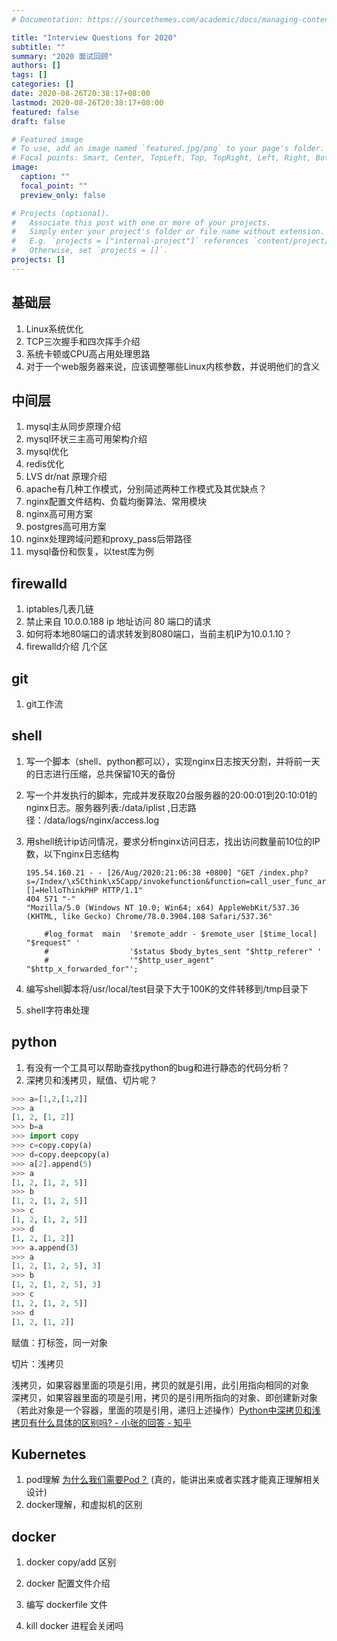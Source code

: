 ```yaml
---
# Documentation: https://sourcethemes.com/academic/docs/managing-content/

title: "Interview Questions for 2020"
subtitle: ""
summary: "2020 面试回顾"
authors: []
tags: []
categories: []
date: 2020-08-26T20:38:17+08:00
lastmod: 2020-08-26T20:38:17+08:00
featured: false
draft: false

# Featured image
# To use, add an image named `featured.jpg/png` to your page's folder.
# Focal points: Smart, Center, TopLeft, Top, TopRight, Left, Right, BottomLeft, Bottom, BottomRight.
image:
  caption: ""
  focal_point: ""
  preview_only: false

# Projects (optional).
#   Associate this post with one or more of your projects.
#   Simply enter your project's folder or file name without extension.
#   E.g. `projects = ["internal-project"]` references `content/project/deep-learning/index.md`.
#   Otherwise, set `projects = []`.
projects: []
---
```


## 基础层

1. Linux系统优化
2. TCP三次握手和四次挥手介绍
3. 系统卡顿或CPU高占用处理思路
4. 对于一个web服务器来说，应该调整哪些Linux内核参数，并说明他们的含义

## 中间层

1. mysql主从同步原理介绍
2. mysql环状三主高可用架构介绍
3. mysql优化
4. redis优化
5. LVS dr/nat 原理介绍
6. apache有几种工作模式，分别简述两种工作模式及其优缺点？
7. nginx配置文件结构、负载均衡算法、常用模块
8. nginx高可用方案
9. postgres高可用方案
10. nginx处理跨域问题和proxy_pass后带路径
11. mysql备份和恢复，以test库为例

## firewalld

1. iptables几表几链
2. 禁止来自 10.0.0.188 ip 地址访问 80 端口的请求
3. 如何将本地80端口的请求转发到8080端口，当前主机IP为10.0.1.10？
4. firewalld介绍 几个区

## git

1. git工作流

## shell

1. 写一个脚本（shell、python都可以），实现nginx日志按天分割，并将前一天的日志进行压缩，总共保留10天的备份

2. 写一个并发执行的脚本，完成并发获取20台服务器的20:00:01到20:10:01的nginx日志。服务器列表:/data/iplist ,日志路径：/data/logs/nginx/access.log

3. 用shell统计ip访问情况，要求分析nginx访问日志，找出访问数量前10位的IP数，以下nginx日志结构

   ```
   195.54.160.21 - - [26/Aug/2020:21:06:38 +0800] "GET /index.php?s=/Index/\x5Cthink\x5Capp/invokefunction&function=call_user_func_array&vars[0]=md5&vars[1][]=HelloThinkPHP HTTP/1.1" 
   404 571 "-" 
   "Mozilla/5.0 (Windows NT 10.0; Win64; x64) AppleWebKit/537.36 (KHTML, like Gecko) Chrome/78.0.3904.108 Safari/537.36"
   
       #log_format  main  '$remote_addr - $remote_user [$time_local] "$request" '
       #                  '$status $body_bytes_sent "$http_referer" '
       #                  '"$http_user_agent" "$http_x_forwarded_for"';
   ```

4. 编写shell脚本将/usr/local/test目录下大于100K的文件转移到/tmp目录下

5. shell字符串处理

## python

1. 有没有一个工具可以帮助查找python的bug和进行静态的代码分析？
2. 深拷贝和浅拷贝，赋值、切片呢？

  ```python
  >>> a=[1,2,[1,2]]
  >>> a
  [1, 2, [1, 2]]
  >>> b=a
  >>> import copy
  >>> c=copy.copy(a)
  >>> d=copy.deepcopy(a)
  >>> a[2].append(5)
  >>> a
  [1, 2, [1, 2, 5]]
  >>> b
  [1, 2, [1, 2, 5]]
  >>> c
  [1, 2, [1, 2, 5]]
  >>> d
  [1, 2, [1, 2]]
  >>> a.append(3)
  >>> a
  [1, 2, [1, 2, 5], 3]
  >>> b
  [1, 2, [1, 2, 5], 3]
  >>> c
  [1, 2, [1, 2, 5]]
  >>> d
  [1, 2, [1, 2]]
  ```

赋值：打标签，同一对象

切片：浅拷贝

浅拷贝，如果容器里面的项是引用，拷贝的就是引用，此引用指向相同的对象  
深拷贝，如果容器里面的项是引用，拷贝的是引用所指向的对象、即创建新对象（若此对象是一个容器，里面的项是引用，递归上述操作）[Python中深拷贝和浅拷贝有什么具体的区别吗? - 小张的回答 - 知乎](https://www.zhihu.com/question/326409605/answer/699059739)

## Kubernetes

1. pod理解  [为什么我们需要Pod？](https://time.geekbang.org/column/article/40092) (真的，能讲出来或者实践才能真正理解相关设计)
2. docker理解，和虚拟机的区别

## docker

1. docker copy/add 区别

2. docker 配置文件介绍

3. 编写 dockerfile 文件

4. kill docker 进程会关闭吗

   